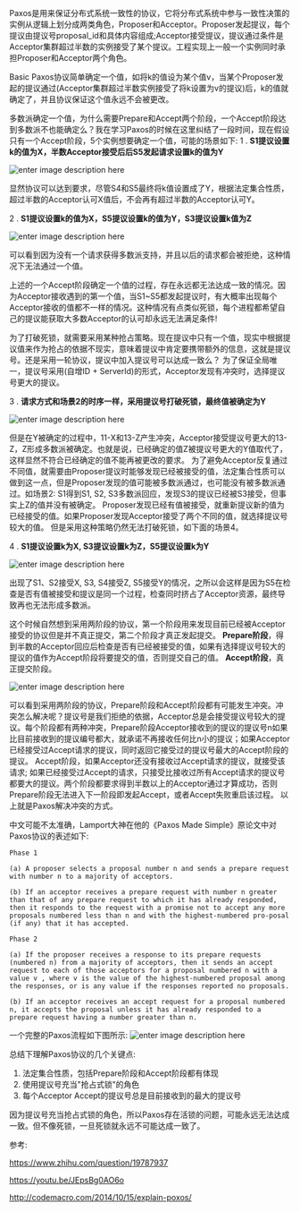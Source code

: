 Paxos是用来保证分布式系统一致性的协议，它将分布式系统中参与一致性决策的实例从逻辑上划分成两类角色，Proposer和Acceptor。Proposer发起提议，每个提议由提议号proposal_id和具体内容组成;Acceptor接受提议，提议通过条件是Acceptor集群超过半数的实例接受了某个提议。工程实现上一般一个实例同时承担Proposer和Acceptor两个角色。

Basic Paxos协议简单确定一个值，如将k的值设为某个值v，当某个Proposer发起的提议通过(Acceptor集群超过半数实例接受了将k设置为v的提议)后，k的值就确定了，并且协议保证这个值永远不会被更改。

多数派确定一个值，为什么需要Prepare和Accept两个阶段，一个Accept阶段达到多数派不也能确定么？我在学习Paxos的时候在这里纠结了一段时间，现在假设只有一个Accept阶段，5个实例想要确定一个值，可能的场景如下:
1 . **S1提议设置k的值为X，半数Acceptor接受后后S5发起请求设置k的值为Y**

![enter image description here](http://oojr8w6at.bkt.clouddn.com/image/png/paxos_1.png)

显然协议可以达到要求，尽管S4和S5最终将k值设置成了Y，根据法定集合性质，超过半数的Acceptor认可X值后，不会再有超过半数的Acceptor认可Y。

2 . **S1提议设置k的值为X，S5提议设置k的值为Y，S3提议设置k值为Z**

![enter image description here](http://oojr8w6at.bkt.clouddn.com/image/png/paxos_2.png)

可以看到因为没有一个请求获得多数派支持，并且以后的请求都会被拒绝，这种情况下无法通过一个值。

上述的一个Accept阶段确定一个值的过程，存在永远都无法达成一致的情况。因为Acceptor接收遇到的第一个值，当S1~S5都发起提议时，有大概率出现每个Acceptor接收的值都不一样的情况。这种情况有点类似死锁，每个进程都希望自己的提议能获取大多数Acceptor的认可却永远无法满足条件!

为了打破死锁，就需要采用某种抢占策略。现在提议中只有一个值，现实中根据提议值来作为抢占的依据不现实，意味着提议中肯定要携带额外的信息，这就是提议号。还是采用一轮协议，提议中加入提议号可以达成一致么？
为了保证全局唯一，提议号采用(自增ID + ServerId)的形式，Acceptor发现有冲突时，选择提议号更大的提议。

3 . **请求方式和场景2的时序一样，采用提议号打破死锁，最终值被确定为Y**

![enter image description here](http://oojr8w6at.bkt.clouddn.com/paxos_3.png)

但是在Y被确定的过程中，11-X和13-Z产生冲突，Acceptor接受提议号更大的13-Z，Z形成多数派被确定。也就是说，已经确定的值Z被提议号更大的Y值取代了，这样显然不符合已经确定的值不能再被更改的要求。
为了避免Acceptor反复通过不同值，就需要由Proposer提议时能够发现已经被接受的值，法定集合性质可以做到这一点，但是Proposer发现的值可能被多数派通过，也可能没有被多数派通过。如场景2: S1得到S1, S2, S3多数派回应，发现S3的提议已经被S3接受，但事实上Z的值并没有被确定。
Proposer发现已经有值被接受，就重新提议新的值为已经接受的值。如果Proposer发现Acceptor接受了两个不同的值，就选择提议号较大的值。
但是采用这种策略仍然无法打破死锁，如下面的场景4。

4 . **S1提议设置k为X, S3提议设置k为Z，S5提议设置k为Y**

![enter image description here](http://oojr8w6at.bkt.clouddn.com/paxos_4.png)

出现了S1、S2接受X, S3, S4接受Z, S5接受Y的情况，之所以会这样是因为S5在检查是否有值被接受和提议是同一个过程，检查同时挤占了Acceptor资源，最终导致再也无法形成多数派。

这个时候自然想到采用两阶段的协议，第一个阶段用来发现目前已经被Acceptor接受的协议但是并不真正提交，第二个阶段才真正发起提交。
**Prepare阶段**，得到半数的Acceptor回应后检查是否有已经被接受的值，如果有选择提议号较大的提议的值作为Accept阶段将要提交的值，否则提交自己的值。
**Accept阶段**，真正提交阶段。

![enter image description here](http://oojr8w6at.bkt.clouddn.com/image/png/paxos_5.png)

可以看到采用两阶段的协议，Prepare阶段和Accept阶段都有可能发生冲突。冲突怎么解决呢？提议号是我们拒绝的依据，Acceptor总是会接受提议号较大的提议。每个阶段都有两种冲突，Prepare阶段Acceptor接收到的提议的提议号n如果比目前接收到的提议编号都大，就承诺不再接收任何比n小的提议；如果Acceptor已经接受过Accept请求的提议，同时返回它接受过的提议号最大的Accept阶段的提议。
Accept阶段，如果Acceptor还没有接收过Accept请求的提议，就接受该请求; 如果已经接受过Accept的请求，只接受比接收过所有Accept请求的提议号都要大的提议。两个阶段都要求得到半数以上的Acceptor通过才算成功，否则Prepare阶段无法进入下一阶段即发起Accept，或者Accept失败重启该过程。
以上就是Paxos解决冲突的方式。

中文可能不太准确，Lamport大神在他的《Paxos Made Simple》原论文中对Paxos协议的表述如下:

	Phase 1
	
	(a) A proposer selects a proposal number n and sends a prepare request with number n to a majority of acceptors.
	
	(b) If an acceptor receives a prepare request with number n greater than that of any prepare request to which it has already responded, then it responds to the request with a promise not to accept any more proposals numbered less than n and with the highest-numbered pro-posal (if any) that it has accepted.
	
	Phase 2
	
	(a) If the proposer receives a response to its prepare requests (numbered n) from a majority of acceptors, then it sends an accept request to each of those acceptors for a proposal numbered n with a value v , where v is the value of the highest-numbered proposal among the responses, or is any value if the responses reported no proposals.
	
	(b) If an acceptor receives an accept request for a proposal numbered n, it accepts the proposal unless it has already responded to a prepare request having a number greater than n.
	
一个完整的Paxos流程如下图所示:
![enter image description here](http://oojr8w6at.bkt.clouddn.com/image/png/paxos.png)

总结下理解Paxos协议的几个关键点:
1. 法定集合性质，包括Prepare阶段和Accept阶段都有体现
2. 使用提议号充当"抢占式锁"的角色
3. 每个Acceptor Accept的提议号总是目前接收到的最大的提议号

因为提议号充当抢占式锁的角色，所以Paxos存在活锁的问题，可能永远无法达成一致。但不像死锁，一旦死锁就永远不可能达成一致了。

参考:

https://www.zhihu.com/question/19787937

https://youtu.be/JEpsBg0AO6o

http://codemacro.com/2014/10/15/explain-poxos/

